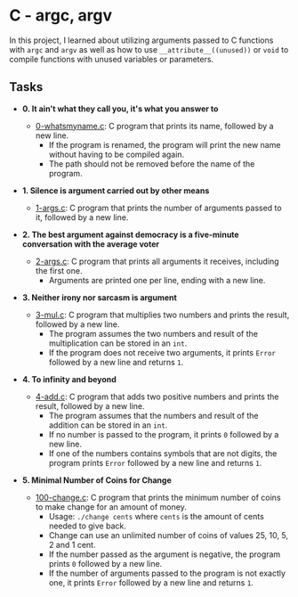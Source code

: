 # C - argc, argv

In this project, I learned about utilizing arguments passed to C functions
with `argc` and `argv` as well as how to use `__attribute__((unused))` or
`void` to compile functions with unused variables or parameters.

## Tasks

- **0. It ain't what they call you, it's what you answer to**

  - [0-whatsmyname.c](./0-whatsmyname.c): C program that prints its name,
    followed by a new line.
    - If the program is renamed, the program will print the new name without having
      to be compiled again.
    - The path should not be removed before the name of the program.

- **1. Silence is argument carried out by other means**

  - [1-args.c](./1-args.c): C program that prints the number of arguments passed to
    it, followed by a new line.

- **2. The best argument against democracy is a five-minute conversation with the average voter**

  - [2-args.c](./2-args.c): C program that prints all arguments it receives, including
    the first one.
    - Arguments are printed one per line, ending with a new line.

- **3. Neither irony nor sarcasm is argument**

  - [3-mul.c](./3-mul.c): C program that multiplies two numbers and prints the result,
    followed by a new line.
    - The program assumes the two numbers and result of the multiplication can be
      stored in an `int`.
    - If the program does not receive two arguments, it prints `Error` followed by
      a new line and returns `1`.

- **4. To infinity and beyond**

  - [4-add.c](./4-add.c): C program that adds two positive numbers and prints the result,
    followed by a new line.
    - The program assumes that the numbers and result of the addition can be stored in an `int`.
    - If no number is passed to the program, it prints `0` followed by a new line.
    - If one of the numbers contains symbols that are not digits, the program prints `Error` followed by a new line and returns `1`.

- **5. Minimal Number of Coins for Change**
  - [100-change.c](./100-change.c): C program that prints the minimum number of coins to
    make change for an amount of money.
    - Usage: `./change cents` where `cents` is the amount of cents needed to give back.
    - Change can use an unlimited number of coins of values 25, 10, 5, 2 and 1 cent.
    - If the number passed as the argument is negative, the program prints `0`
      followed by a new line.
    - If the number of arguments passed to the program is not exactly one,
      it prints `Error` followed by a new line and returns `1`.
